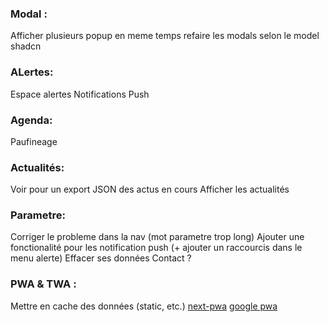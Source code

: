 ### Modal :

Afficher plusieurs popup en meme temps
refaire les modals selon le model shadcn

### ALertes:

Espace alertes
Notifications Push

### Agenda:

Paufineage

### Actualités:

Voir pour un export JSON des actus en cours
Afficher les actualités

### Parametre:

Corriger le probleme dans la nav (mot parametre trop long)
Ajouter une fonctionalité pour les notification push (+ ajouter un raccourcis dans le menu alerte)
Effacer ses données
Contact ?

### PWA & TWA :

Mettre en cache des données (static, etc.)
[next-pwa](https://www.npmjs.com/package/next-pwa)
[google pwa](https://developers.google.com/codelabs/pwa-in-play?hl=fr#3)
